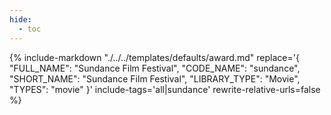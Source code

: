 ```yaml
---
hide:
  - toc
---
```

{%
    include-markdown "./../../templates/defaults/award.md"
    replace='{
        "FULL_NAME": "Sundance Film Festival",
        "CODE_NAME": "sundance",
        "SHORT_NAME": "Sundance Film Festival",
        "LIBRARY_TYPE": "Movie",
        "TYPES": "movie"
    }'
    include-tags='all|sundance'
    rewrite-relative-urls=false
%}